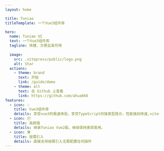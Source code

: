 ```yaml
---
layout: home

title: Tuniao
titleTemplate: 一个Vue3组件库

hero:
  name: Tuniao UI
  text: 一个Vue3组件库
  tagline: 快捷、方便且高可用
    
  image:
    src: .vitepress/public/logo.png
    alt: Star
  actions:
    - theme: brand
      text: 开始
      link: /guide/demo
    - theme: alt
      text: 在 Github 上查看
      link: https://github.com/ahua666
features:
  - icon: 💡
    title: Vue3组件库
    details: 享受vue3的极速体验，享受TypeScript的强类型提示，性能强劲快速,vite编译速度极快。
  - icon: 📦
    title: 高颜值
    details: 继承Tuniao Vue2版，继续保持美观易用。
  - icon: 🛠️
    title: 按需引入
    details: 直接支持按需引入无需配置任何插件
---
```


<script setup>
import { onMounted } from 'vue';
import { fetchReleaseTag } from '.vitepress/utils/fetchReleaseTag';
onMounted(() => {
  fetchReleaseTag()
})
</script>